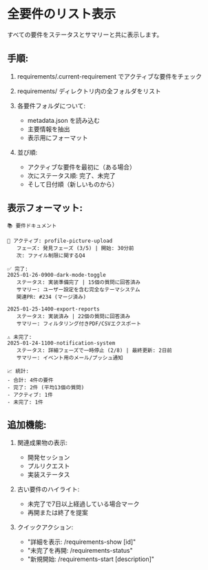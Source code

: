 # 全要件のリスト表示

すべての要件をステータスとサマリーと共に表示します。

## 手順:

1. requirements/.current-requirement でアクティブな要件をチェック
2. requirements/ ディレクトリ内の全フォルダをリスト
3. 各要件フォルダについて:
   - metadata.json を読み込む
   - 主要情報を抽出
   - 表示用にフォーマット

4. 並び順:
   - アクティブな要件を最初に（ある場合）
   - 次にステータス順: 完了、未完了
   - そして日付順（新しいものから）

## 表示フォーマット:
```
📚 要件ドキュメント

🔴 アクティブ: profile-picture-upload
   フェーズ: 発見フェーズ (3/5) | 開始: 30分前
   次: ファイル制限に関するQ4

✅ 完了:
2025-01-26-0900-dark-mode-toggle
   ステータス: 実装準備完了 | 15個の質問に回答済み
   サマリー: ユーザー設定を含む完全なテーマシステム
   関連PR: #234 (マージ済み)

2025-01-25-1400-export-reports  
   ステータス: 実装済み | 22個の質問に回答済み
   サマリー: フィルタリング付きPDF/CSVエクスポート
   
⚠️ 未完了:
2025-01-24-1100-notification-system
   ステータス: 詳細フェーズで一時停止 (2/8) | 最終更新: 2日前
   サマリー: イベント用のメール/プッシュ通知
   
📈 統計:
- 合計: 4件の要件
- 完了: 2件 (平均13個の質問)
- アクティブ: 1件
- 未完了: 1件
```

## 追加機能:

1. 関連成果物の表示:
   - 開発セッション
   - プルリクエスト
   - 実装ステータス

2. 古い要件のハイライト:
   - 未完了で7日以上経過している場合マーク
   - 再開または終了を提案

3. クイックアクション:
   - "詳細を表示: /requirements-show [id]"
   - "未完了を再開: /requirements-status"
   - "新規開始: /requirements-start [description]"